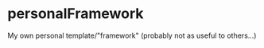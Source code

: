 personalFramework
=================

My own personal template/"framework" (probably not as useful to others...)
